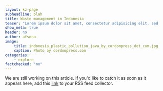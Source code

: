 ```yaml
---
layout: kz-page
subheadline: blah
title: Waste management in Indonesia
teaser: "Lorem ipsum dolor sit amet, consectetur adipisicing elit, sed do eiusmod tempor incididunt ut labore et dolore magna aliqua. Ut enim ad minim veniam, quis nostrud exercitation ullamco laboris nisi ut aliquip ex ea commodo consequat."
show_meta: true
header: no
author: afsona
image:
    title: indonesia_plastic_pollution_java_by_cordonpress_dot_com.jpg
    caption: Photo by cordonpress.com
categories:
    - explore
factchecked: "no"
---
```


We are still working on this article. If you'd like to catch it as soon as it appears here, add this <a href="https://samudra.world/feed.xml" target="_blank">link</a> to your RSS feed collector.
